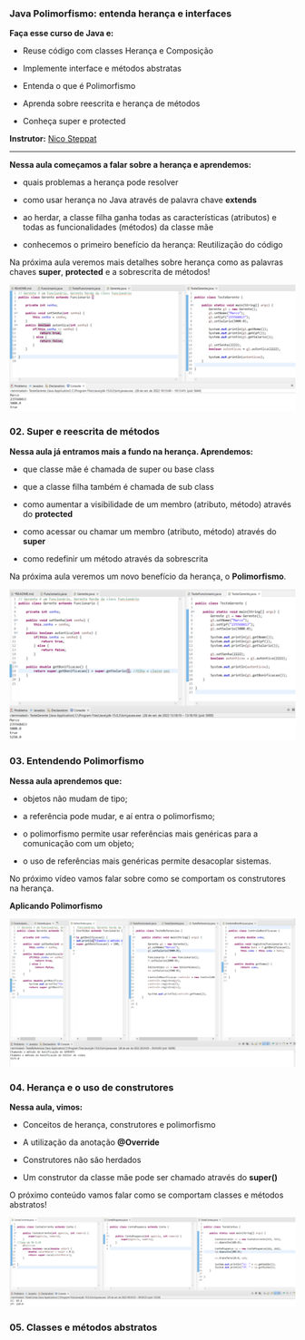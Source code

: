 ### Java Polimorfismo: entenda herança e interfaces

**Faça esse curso de Java e:**

- Reuse código com classes Herança e Composição

- Implemente interface e métodos abstratas

- Entenda o que é Polimorfismo

- Aprenda sobre reescrita e herança de métodos

- Conheça super e protected

**Instrutor:** 
[Nico Steppat](https://github.com/steppat)
 
__________________________________________

**Nessa aula começamos a falar sobre a herança e aprendemos:**

- quais problemas a herança pode resolver

- como usar herança no Java através de palavra chave **extends**

- ao herdar, a classe filha ganha todas as características (atributos) e todas as funcionalidades (métodos) da classe mãe

- conhecemos o primeiro benefício da herança: Reutilização do código

Na próxima aula veremos mais detalhes sobre herança como as palavras chaves **super**, **protected** e a sobrescrita de métodos!

![Introdução a Herança](./imgs/prints/introducaoHeranca.png)

### 02. Super e reescrita de métodos

**Nessa aula já entramos mais a fundo na herança. Aprendemos:**

- que classe mãe é chamada de super ou base class

- que a classe filha também é chamada de sub class

- como aumentar a visibilidade de um membro (atributo, método) através do **protected**

- como acessar ou chamar um membro (atributo, método) através do **super**

- como redefinir um método através da sobrescrita

Na próxima aula veremos um novo benefício da herança, o **Polimorfismo**. 

![Super e reescrita de métodos](./imgs/prints/superReescritaDeMetodos.png)

### 03. Entendendo Polimorfismo

**Nessa aula aprendemos que:**

- objetos não mudam de tipo;

- a referência pode mudar, e aí entra o polimorfismo;

- o polimorfismo permite usar referências mais genéricas para a comunicação com um objeto;

- o uso de referências mais genéricas permite desacoplar sistemas.

No próximo vídeo vamos falar sobre como se comportam os construtores na herança.

**Aplicando Polimorfismo**

![Aplicando Polimorfismo](./imgs/prints/polimorfismo.png)

### 04. Herança e o uso de construtores

**Nessa aula, vimos:**

- Conceitos de herança, construtores e polimorfismo

- A utilização da anotação **@Override**

- Construtores não são herdados

- Um construtor da classe mãe pode ser chamado através do **super()**

O próximo conteúdo vamos falar como se comportam classes e métodos abstratos! 

![Herança e o uso de construtores](./imgs/prints/herancaEUsoDeConstrutores.png)

### 05. Classes e métodos abstratos
